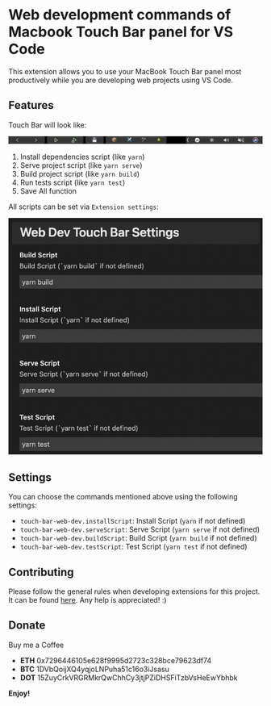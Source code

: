 # Web development commands of Macbook Touch Bar panel for VS Code

This extension allows you to use your MacBook Touch Bar panel most productively while you are developing web projects using VS Code.

## Features

Touch Bar will look like:

![alt Example](./images/example.jpeg)

1. Install dependencies script (like `yarn`)
2. Serve project script (like `yarn serve`)
3. Build project script (like `yarn build`)
4. Run tests script (like `yarn test`)
5. Save All function

All scripts can be set via `Extension settings`:

![alt Settings](./images/settings.png)

## Settings

You can choose the commands mentioned above using the following settings:

* `touch-bar-web-dev.installScript`: Install Script (`yarn` if not defined)
* `touch-bar-web-dev.serveScript`: Serve Script (`yarn serve` if not defined)
* `touch-bar-web-dev.buildScript`: Build Script (`yarn build` if not defined)
* `touch-bar-web-dev.testScript`: Test Script (`yarn test` if not defined)

## Contributing

Please follow the general rules when developing extensions for this project. It can be found [here](https://code.visualstudio.com/api/references/extension-guidelines). Any help is appreciated! :)

## Donate

Buy me a Coffee

- **ETH** 0x7296446105e628f9995d2723c328bce79623df74
- **BTC** 1DVbQoijXQ4yqjoLNPuha51c16o3iJsasu
- **DOT** 15ZuyCrkVRGRMkrQwChhCy3jtjPZiDHSFiTzbVsHeEwYbhbk

**Enjoy!**
